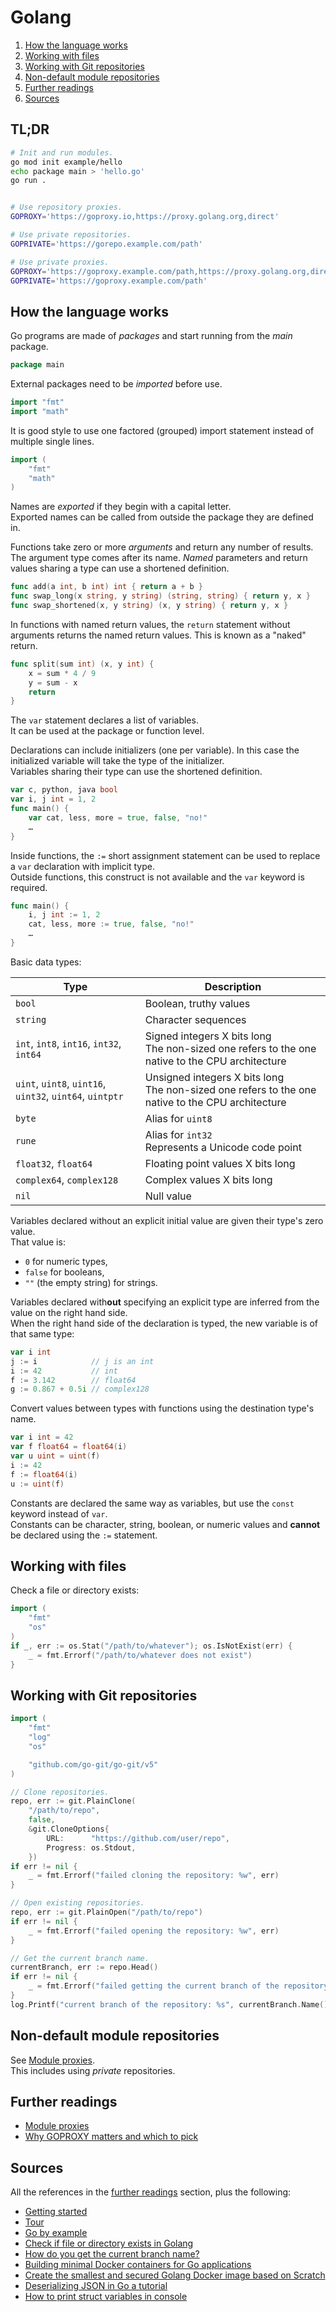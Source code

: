 # Golang

1. [How the language works](#how-the-language-works)
1. [Working with files](#working-with-files)
1. [Working with Git repositories](#working-with-git-repositories)
1. [Non-default module repositories](#non-default-module-repositories)
1. [Further readings](#further-readings)
1. [Sources](#sources)

## TL;DR <!-- omit from toc -->

```sh
# Init and run modules.
go mod init example/hello
echo package main > 'hello.go'
go run .


# Use repository proxies.
GOPROXY='https://goproxy.io,https://proxy.golang.org,direct'

# Use private repositories.
GOPRIVATE='https://gorepo.example.com/path'

# Use private proxies.
GOPROXY='https://goproxy.example.com/path,https://proxy.golang.org,direct' \
GOPRIVATE='https://goproxy.example.com/path'
```

## How the language works

Go programs are made of _packages_ and start running from the _main_ package.

```go
package main
```

External packages need to be _imported_ before use.

```go
import "fmt"
import "math"
```

It is good style to use one factored (grouped) import statement instead of multiple single lines.

```go
import (
    "fmt"
    "math"
)
```

Names are _exported_ if they begin with a capital letter.<br/>
Exported names can be called from outside the package they are defined in.

Functions take zero or more _arguments_ and return any number of results.<br/>
The argument type comes after its name. _Named_ parameters and return values sharing a type can use a shortened definition.

```go
func add(a int, b int) int { return a + b }
func swap_long(x string, y string) (string, string) { return y, x }
func swap_shortened(x, y string) (x, y string) { return y, x }
```

In functions with named return values, the `return` statement without arguments returns the named return values. This is known as a "naked" return.

```go
func split(sum int) (x, y int) {
	x = sum * 4 / 9
	y = sum - x
	return
}
```

The `var` statement declares a list of variables.<br/>
It can be used at the package or function level.

Declarations can include initializers (one per variable). In this case the initialized variable will take the type of the initializer.<br/>
Variables sharing their type can use the shortened definition.

```go
var c, python, java bool
var i, j int = 1, 2
func main() {
    var cat, less, more = true, false, "no!"
    …
}
```

Inside functions, the `:=` short assignment statement can be used to replace a `var` declaration with implicit type.<br/>
Outside functions, this construct is not available and the `var` keyword is required.

```go
func main() {
    i, j int := 1, 2
    cat, less, more := true, false, "no!"
    …
}
```

Basic data types:

| Type                                                     | Description                                                                                          |
| -------------------------------------------------------- | ---------------------------------------------------------------------------------------------------- |
| `bool`                                                   | Boolean, truthy values                                                                               |
| `string`                                                 | Character sequences                                                                                  |
| `int`, `int8`, `int16`, `int32`, `int64`                 | Signed integers X bits long<br/>The non-sized one refers to the one native to the CPU architecture   |
| `uint`, `uint8`, `uint16`, `uint32`, `uint64`, `uintptr` | Unsigned integers X bits long<br/>The non-sized one refers to the one native to the CPU architecture |
| `byte`                                                   | Alias for `uint8`                                                                                    |
| `rune`                                                   | Alias for `int32`<br/>Represents a Unicode code point                                                |
| `float32`, `float64`                                     | Floating point values X bits long                                                                    |
| `complex64`, `complex128`                                | Complex values X bits long                                                                           |
| `nil`                                                    | Null value                                                                                           |

Variables declared without an explicit initial value are given their type's zero value.<br/>
That value is:

- `0` for numeric types,
- `false` for booleans,
- `""` (the empty string) for strings.

Variables declared with**out** specifying an explicit type are inferred from the value on the right hand side.<br/>
When the right hand side of the declaration is typed, the new variable is of that same type:

```go
var i int
j := i            // j is an int
i := 42           // int
f := 3.142        // float64
g := 0.867 + 0.5i // complex128
```

Convert values between types with functions using the destination type's name.

```go
var i int = 42
var f float64 = float64(i)
var u uint = uint(f)
i := 42
f := float64(i)
u := uint(f)
```

Constants are declared the same way as variables, but use the `const` keyword instead of `var`.<br/>
Constants can be character, string, boolean, or numeric values and **cannot** be declared using the `:=` statement.

## Working with files

Check a file or directory exists:

```go
import (
    "fmt"
    "os"
)
if _, err := os.Stat("/path/to/whatever"); os.IsNotExist(err) {
	_ = fmt.Errorf("/path/to/whatever does not exist")
}
```

## Working with Git repositories

```go
import (
    "fmt"
    "log"
    "os"

    "github.com/go-git/go-git/v5"
)

// Clone repositories.
repo, err := git.PlainClone(
    "/path/to/repo",
    false,
    &git.CloneOptions{
        URL:      "https://github.com/user/repo",
        Progress: os.Stdout,
    })
if err != nil {
    _ = fmt.Errorf("failed cloning the repository: %w", err)
}

// Open existing repositories.
repo, err := git.PlainOpen("/path/to/repo")
if err != nil {
    _ = fmt.Errorf("failed opening the repository: %w", err)
}

// Get the current branch name.
currentBranch, err := repo.Head()
if err != nil {
    _ = fmt.Errorf("failed getting the current branch of the repository: %w", err)
}
log.Printf("current branch of the repository: %s", currentBranch.Name().Short())
```

## Non-default module repositories

See [Module proxies].<br/>
This includes using *private* repositories.

## Further readings

- [Module proxies]
- [Why GOPROXY matters and which to pick]

## Sources

All the references in the [further readings] section, plus the following:

- [Getting started]
- [Tour]
- [Go by example]
- [Check if file or directory exists in Golang]
- [How do you get the current branch name?]
- [Building minimal Docker containers for Go applications]
- [Create the smallest and secured Golang Docker image based on Scratch]
- [Deserializing JSON in Go a tutorial]
- [How to print struct variables in console]

<!--
  References
  -->

<!-- Upstream -->
[getting started]: https://go.dev/doc/tutorial/getting-started
[module proxies]: https://go.dev/ref/mod#module-proxy
[tour]: https://go.dev/tour/welcome/1

<!-- In-article sections -->
[further readings]: #further-readings

<!-- Others -->
[building minimal docker containers for go applications]: https://www.cloudbees.com/blog/building-minimal-docker-containers-for-go-applications/
[check if file or directory exists in golang]: https://gist.github.com/mattes/d13e273314c3b3ade33f
[create the smallest and secured golang docker image based on scratch]: https://medium.com/@chemidy/create-the-smallest-and-secured-golang-docker-image-based-on-scratch-4752223b7324
[deserializing json in go a tutorial]: https://medium.com/@fsufitch/deserializing-json-in-go-a-tutorial-d042412958ea
[go by example]: https://gobyexample.com
[how do you get the current branch name?]: https://github.com/src-d/go-git/issues/1129
[how to print struct variables in console]: https://stackoverflow.com/questions/24512112/how-to-print-struct-variables-in-console#24512194
[why goproxy matters and which to pick]: https://jfrog.com/blog/why-goproxy-matters-and-which-to-pick/
